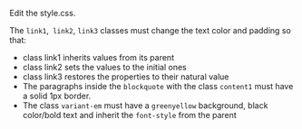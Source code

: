 Edit the style.css.

The `link1`,` link2`, `link3` classes must change the text color and padding so that:

- class link1 inherits values from its parent
- class link2 sets the values to the initial ones
- class link3 restores the properties to their natural value
- The paragraphs inside the `blockquote` with the class `content1` must have a solid 1px border.
- The class `variant-em` must have a `greenyellow` background, black color/bold text and inherit the `font-style` from the parent
